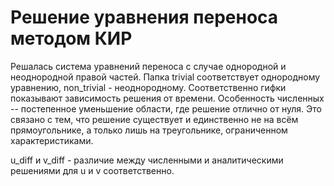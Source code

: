 # Решение уравнения переноса методом КИР

Решалась система уравнений переноса с случае однородной и неоднородной правой частей. Папка trivial соответствует однородному уравнению, non_trivial - неоднородному. Соответственно гифки показывают зависимость решения от времени. Особенность численных -- постепенное уменьшение области, где решение отлично от нуля. Это связано с тем, что решение существует и единственно не на всём прямоугольнике, а только лишь на треугольнике, ограниченном характеристиками.

u_diff и v_diff - различие между численными и аналитическими решениями для u и v соответственно.
